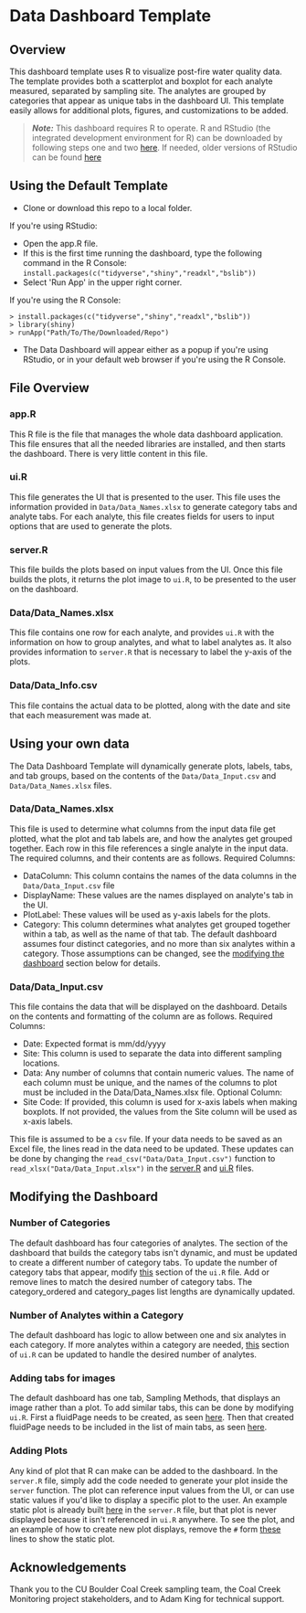 # Data Dashboard Template

## Overview

This dashboard template uses R to visualize post-fire water quality data. The template provides both a scatterplot and boxplot for each analyte measured, separated by sampling site. The analytes are grouped by categories that appear as unique tabs in the dashboard UI. This template easily allows for additional plots, figures, and customizations to be added.  

> **_Note:_** This dashboard requires R to operate. R and RStudio (the integrated development environment for R) can be downloaded by following steps one and two [here](https://posit.co/download/rstudio-desktop/). If needed, older versions of RStudio can be found [here](https://global.rstudio.com/products/rstudio/older-versions/)

## Using the Default Template ##

- Clone or download this repo to a local folder.

If you're using RStudio:
- Open the app.R file.
- If this is the first time running the dashboard, type the following command in the R Console: `install.packages(c("tidyverse","shiny","readxl","bslib"))`
- Select 'Run App' in the upper right corner.

If you're using the R Console:
```
> install.packages(c("tidyverse","shiny","readxl","bslib"))
> library(shiny)
> runApp("Path/To/The/Downloaded/Repo")
```

- The Data Dashboard will appear either as a popup if you're using RStudio, or in your default web browser if you're using the R Console.

## File Overview ##
### app.R ###
This R file is the file that manages the whole data dashboard application. This file ensures that all the needed libraries are installed, and then starts the dashboard. There is very little content in this file.

### ui.R ###
This file generates the UI that is presented to the user. This file uses the information provided in `Data/Data_Names.xlsx` to generate category tabs and analyte tabs. For each analyte, this file creates fields for users to input options that are used to generate the plots.

### server.R ###
This file builds the plots based on input values from the UI. Once this file builds the plots, it returns the plot image to `ui.R`, to be presented to the user on the dashboard.

### Data/Data_Names.xlsx ###
This file contains one row for each analyte, and provides `ui.R` with the information on how to group analytes, and what to label analytes as. It also provides information to `server.R` that is necessary to label the y-axis of the plots.

### Data/Data_Info.csv ###
This file contains the actual data to be plotted, along with the date and site that each measurement was made at.

## Using your own data ##
The Data Dashboard Template will dynamically generate plots, labels, tabs, and tab groups, based on the contents of the `Data/Data_Input.csv` and `Data/Data_Names.xlsx` files. 

### Data/Data_Names.xlsx ###
This file is used to determine what columns from the input data file get plotted, what the plot and tab labels are, and how the analytes get grouped together. Each row in this file references a single analyte in the input data. The required columns, and their contents are as follows. 
Required Columns:
- DataColumn: This column contains the names of the data columns in the `Data/Data_Input.csv` file
- DisplayName: These values are the names displayed on analyte's tab in the UI.
- PlotLabel: These values will be used as y-axis labels for the plots.
- Category: This column determines what analytes get grouped together within a tab, as well as the name of that tab. The default dashboard assumes four distinct categories, and no more than six analytes within a category. Those assumptions can be changed, see the [modifying the dashboard](#modifying-the-dashboard) section below for details.  

### Data/Data_Input.csv ###
This file contains the data that will be displayed on the dashboard. Details on the contents and formatting of the column are as follows.
Required Columns:
- Date: Expected format is mm/dd/yyyy
- Site: This column is used to separate the data into different sampling locations. 
- Data: Any number of columns that contain numeric values. The name of each column must be unique, and the names of the columns to plot must be included in the Data/Data_Names.xlsx file. 
Optional Column:
- Site Code: If provided, this column is used for x-axis labels when making boxplots. If not provided, the values from the Site column will be used as x-axis labels.  

This file is assumed to be a `csv` file. If your data needs to be saved as an Excel file, the lines read in the data need to be updated. These updates can be done by changing the `read_csv("Data/Data_Input.csv")` function to `read_xlsx("Data/Data_Input.xlsx")` in the [server.R](server.R#L59) and [ui.R](ui.R#L32) files.


## Modifying the Dashboard ##
### Number of Categories ###
The default dashboard has four categories of analytes. The section of the dashboard that builds the category tabs isn't dynamic, and must be updated to create a different number of category tabs. To update the number of category tabs that appear, modify [this](ui.R#L247-L248) section of the `ui.R` file. Add or remove lines to match the desired number of category tabs. The category_ordered and category_pages list lengths are dynamically updated.

### Number of Analytes within a Category ###
The default dashboard has logic to allow between one and six analytes in each category. If more analytes within a category are needed, [this](ui.R#L202-L213) section of `ui.R` can be updated to handle the desired number of analytes.

### Adding tabs for images ###
The default dashboard has one tab, Sampling Methods, that displays an image rather than a plot. To add similar tabs, this can be done by modifying `ui.R`. First a fluidPage needs to be created, as seen [here](ui.R#L220-L224). Then that created fluidPage needs to be included in the list of main tabs, as seen [here](ui.R#L247).

### Adding Plots ###
Any kind of plot that R can make can be added to the dashboard. In the `server.R` file, simply add the code needed to generate your plot inside the `server` function. The plot can reference input values from the UI, or can use static values if you'd like to display a specific plot to the user. An example static plot is already built [here](server.R#L238-L254) in the `server.R` file, but that plot is never displayed because it isn't referenced in `ui.R` anywhere. To see the plot, and an example of how to create new plot displays, remove the `#` form [these](ui.R#240-L242) lines to show the static plot.

## Acknowledgements ##
Thank you to the CU Boulder Coal Creek sampling team, the Coal Creek Monitoring project stakeholders, and to Adam King for technical support.
